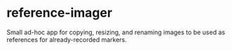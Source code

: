 # reference-imager

Small ad-hoc app for copying, resizing, and renaming images to be used as references for already-recorded markers.
